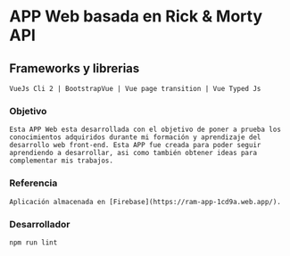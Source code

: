 # APP Web basada en Rick & Morty API

## Frameworks y librerias
```
VueJs Cli 2 | BootstrapVue | Vue page transition | Vue Typed Js
```

### Objetivo
```
Esta APP Web esta desarrollada con el objetivo de poner a prueba los conocimientos adquiridos durante mi formación y aprendizaje del desarrollo web front-end. Esta APP fue creada para poder seguir aprendiendo a desarrollar, asi como también obtener ideas para complementar mis trabajos.
```

### Referencia
```
Aplicación almacenada en [Firebase](https://ram-app-1cd9a.web.app/).
```

### Desarrollador
```
npm run lint
```

<!-- ### Customize configuration -->
<!-- See [Configuration Reference](https://cli.vuejs.org/config/). -->
